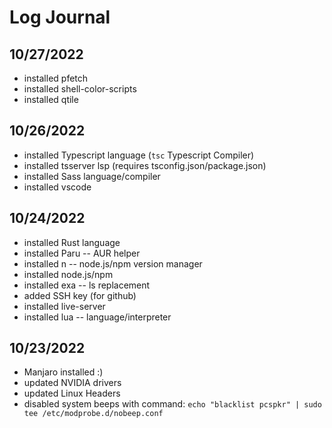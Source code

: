 # Log Journal

## 10/27/2022 
  - installed pfetch
  - installed shell-color-scripts
  - installed qtile

## 10/26/2022
  - installed Typescript language (`tsc` Typescript Compiler)
  - installed tsserver lsp (requires tsconfig.json/package.json)
  - installed Sass language/compiler
  - installed vscode

## 10/24/2022
  - installed Rust language
  - installed Paru -- AUR helper
  - installed n -- node.js/npm version manager
  - installed node.js/npm
  - installed exa -- ls replacement
  - added SSH key (for github)
  - installed live-server
  - installed lua -- language/interpreter

## 10/23/2022
  - Manjaro installed :)
  - updated NVIDIA drivers
  - updated Linux Headers
  - disabled system beeps with command: `echo "blacklist pcspkr" | sudo tee /etc/modprobe.d/nobeep.conf`
